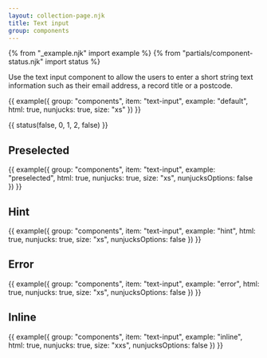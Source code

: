 ```yaml
---
layout: collection-page.njk
title: Text input
group: components
---
```


{% from "_example.njk" import example %}
{% from "partials/component-status.njk" import status %}

Use the text input component to allow the users to enter a short string text information such as their email address, a record title or a postcode.

{{ example({ group: "components", item: "text-input", example: "default", html: true, nunjucks: true, size: "xs" }) }}

{{ status(false, 0, 1, 2, false) }}

## Preselected

{{ example({ group: "components", item: "text-input", example: "preselected", html: true, nunjucks: true, size: "xs", nunjucksOptions: false }) }}

## Hint

{{ example({ group: "components", item: "text-input", example: "hint", html: true, nunjucks: true, size: "xs", nunjucksOptions: false }) }}

## Error

{{ example({ group: "components", item: "text-input", example: "error", html: true, nunjucks: true, size: "xs", nunjucksOptions: false }) }}

## Inline

{{ example({ group: "components", item: "text-input", example: "inline", html: true, nunjucks: true, size: "xxs", nunjucksOptions: false }) }}
